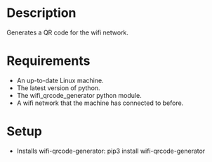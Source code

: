 # Description
Generates a QR code for the wifi network.

# Requirements
- An up-to-date Linux machine.
- The latest version of python.
- The wifi_qrcode_generator python module.
- A wifi network that the machine has connected to before.

# Setup
- Installs wifi-qrcode-generator:
    pip3 install wifi-qrcode-generator
